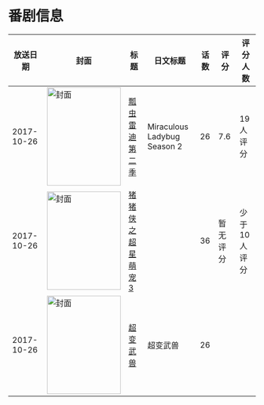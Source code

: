 # 番剧信息

|放送日期|封面|标题|日文标题|话数|评分|评分人数|
|---|---|---|---|---|---|---|
|2017-10-26|<img src="https://lain.bgm.tv/pic/cover/c/a5/ed/230190_SN5vK.jpg" alt="封面" style="width:150px;height:200px;object-fit:cover;">|[瓢虫雷迪 第二季](https://bangumi.tv/subject/230190)|Miraculous Ladybug Season 2|26|7.6|19人评分|
|2017-10-26|<img src="https://lain.bgm.tv/pic/cover/c/e3/b3/384734_fjJFp.jpg" alt="封面" style="width:150px;height:200px;object-fit:cover;">|[猪猪侠之超星萌宠 3](https://bangumi.tv/subject/384734)||36|暂无评分|少于10人评分|
|2017-10-26|<img src="https://lain.bgm.tv/pic/cover/c/2b/5f/228662_1BMux.jpg" alt="封面" style="width:150px;height:200px;object-fit:cover;">|[超变武兽](https://bangumi.tv/subject/228662)|超变武兽|26|||
